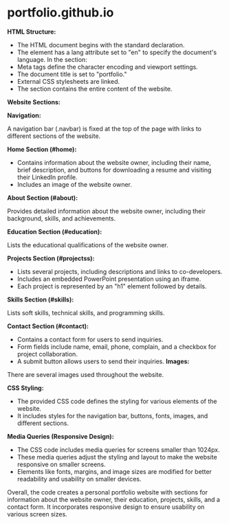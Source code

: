 # portfolio.github.io

**HTML Structure:**

- The HTML document begins with the standard <!DOCTYPE html> declaration.
- The <html> element has a lang attribute set to "en" to specify the document's language.
In the <head> section:
- Meta tags define the character encoding and viewport settings.
- The document title is set to "portfolio."
- External CSS stylesheets are linked.
- The <body> section contains the entire content of the website.

**Website Sections:**

**Navigation:**


A navigation bar (.navbar) is fixed at the top of the page with links to different sections of the website.

**Home Section (#home):**

- Contains information about the website owner, including their name, brief description, and buttons for downloading a resume and visiting their LinkedIn profile.
- Includes an image of the website owner.

**About Section (#about):**


Provides detailed information about the website owner, including their background, skills, and achievements.

**Education Section (#education):**

Lists the educational qualifications of the website owner.

**Projects Section (#projectss):**


- Lists several projects, including descriptions and links to co-developers.
- Includes an embedded PowerPoint presentation using an iframe.
- Each project is represented by an "h1" element followed by details.

**Skills Section (#skills):**

Lists soft skills, technical skills, and programming skills.

**Contact Section (#contact):**

- Contains a contact form for users to send inquiries.
- Form fields include name, email, phone, complain, and a checkbox for project collaboration.
- A submit button allows users to send their inquiries.
**Images:**

There are several images used throughout the website.

**CSS Styling:**

- The provided CSS code defines the styling for various elements of the website.
- It includes styles for the navigation bar, buttons, fonts, images, and different sections.

**Media Queries (Responsive Design):**

- The CSS code includes media queries for screens smaller than 1024px.
- These media queries adjust the styling and layout to make the website responsive on smaller screens.
- Elements like fonts, margins, and image sizes are modified for better readability and usability on smaller devices.

Overall, the code creates a personal portfolio website with sections for information about the website owner, their education, projects, skills, and a contact form. It incorporates responsive design to ensure usability on various screen sizes.
